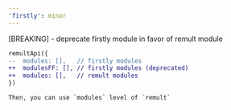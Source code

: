 ```yaml
---
'firstly': minor
---
```


[BREAKING] - deprecate firstly module in favor of remult module

```diff
remultApi({
--	modules: [],   // firstly modules
++	modulesFF: [], // firstly modules (deprecated)
++  modules: [],   // remult modules
})

Then, you can use `modules` level of `remult`